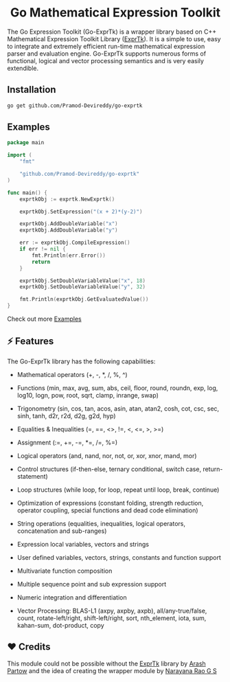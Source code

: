 <p align="center">
    <h1 align="center"> Go Mathematical Expression Toolkit</h1>
</p>

The Go Expression Toolkit (Go-ExprTk) is a wrapper library based on C++ Mathematical Expression Toolkit Library ([ExprTk](http://www.partow.net/programming/exprtk/)). It is a simple to use, easy to integrate and extremely efficient run-time mathematical expression parser and evaluation engine. Go-ExprTk supports numerous forms of functional, logical and vector processing semantics and is very easily extendible.

## Installation

```bash
go get github.com/Pramod-Devireddy/go-exprtk
```

## Examples

```Go
package main

import (
	"fmt"

	"github.com/Pramod-Devireddy/go-exprtk"
)

func main() {
	exprtkObj := exprtk.NewExprtk()

	exprtkObj.SetExpression("(x + 2)*(y-2)")

	exprtkObj.AddDoubleVariable("x")
	exprtkObj.AddDoubleVariable("y")

	err := exprtkObj.CompileExpression()
	if err != nil {
		fmt.Println(err.Error())
		return
	}

	exprtkObj.SetDoubleVariableValue("x", 18)
	exprtkObj.SetDoubleVariableValue("y", 32)

	fmt.Println(exprtkObj.GetEvaluatedValue())
}
```

Check out more [Examples](https://github.com/Pramod-Devireddy/go-exprtk/tree/main/examples) 


## ⚡ Features

The Go-ExprTk library has the following capabilities:

* Mathematical operators (+, -, *, /, %, ^)

* Functions (min, max, avg, sum, abs, ceil, floor, round, roundn, exp, log, log10, logn, pow, root, sqrt, clamp, inrange, swap)

* Trigonometry (sin, cos, tan, acos, asin, atan, atan2, cosh, cot, csc, sec, sinh, tanh, d2r, r2d, d2g, g2d, hyp)

* Equalities & Inequalities (=, ==, <>, !=, <, <=, >, >=)

* Assignment (:=, +=, -=, *=, /=, %=)

* Logical operators (and, nand, nor, not, or, xor, xnor, mand, mor)

* Control structures (if-then-else, ternary conditional, switch case, return-statement)

* Loop structures (while loop, for loop, repeat until loop, break, continue)

* Optimization of expressions (constant folding, strength reduction, operator coupling, special functions and dead code elimination)

* String operations (equalities, inequalities, logical operators, concatenation and sub-ranges)

* Expression local variables, vectors and strings

* User defined variables, vectors, strings, constants and function support

* Multivariate function composition

* Multiple sequence point and sub expression support

* Numeric integration and differentiation

* Vector Processing: BLAS-L1 (axpy, axpby, axpb), all/any-true/false, count, rotate-left/right, shift-left/right, sort, nth_element, iota, sum, kahan-sum, dot-product, copy


## ❤️ Credits

This module could not be possible without the [ExprTk](http://www.partow.net/programming/exprtk/) library by [Arash Partow](https://github.com/ArashPartow) and the idea of creating the wrapper module by [Narayana Rao G S](https://twitter.com/narayanraogs)
